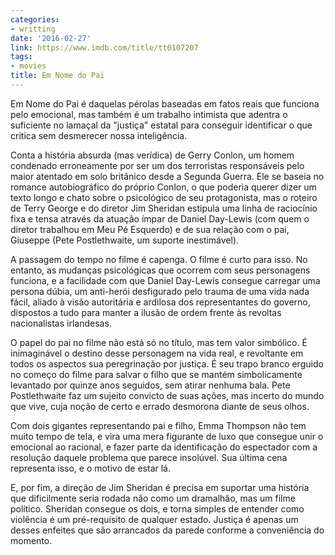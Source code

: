 ```yaml
---
categories:
- writting
date: '2016-02-27'
link: https://www.imdb.com/title/tt0107207
tags:
- movies
title: Em Nome do Pai
---
```


Em Nome do Pai é daquelas pérolas baseadas em fatos reais que funciona pelo emocional, mas também é um trabalho intimista que adentra o suficiente no lamaçal da "justiça" estatal para conseguir identificar o que critica sem desmerecer nossa inteligência.

Conta a história absurda (mas verídica) de Gerry Conlon, um homem condenado erroneamente por ser um dos terroristas responsáveis pelo maior atentado em solo britânico desde a Segunda Guerra. Ele se baseia no romance autobiográfico do próprio Conlon, o que poderia querer dizer um texto longo e chato sobre o psicológico de seu protagonista, mas o roteiro de Terry George e do diretor Jim Sheridan estipula uma linha de raciocínio fixa e tensa através da atuação ímpar de Daniel Day-Lewis (com quem o diretor trabalhou em Meu Pé Esquerdo) e de sua relação com o pai, Giuseppe (Pete Postlethwaite, um suporte inestimável).

A passagem do tempo no filme é capenga. O filme é curto para isso. No entanto, as mudanças psicológicas que ocorrem com seus personagens funciona, e a facilidade com que Daniel Day-Lewis consegue carregar uma persona dúbia, um anti-herói desfigurado pelo trauma de uma vida nada fácil, aliado à visão autoritária e ardilosa dos representantes do governo, dispostos a tudo para manter a ilusão de ordem frente às revoltas nacionalistas irlandesas.

O papel do pai no filme não está só no título, mas tem valor simbólico. É inimaginável o destino desse personagem na vida real, e revoltante em todos os aspectos sua peregrinação por justiça. É seu trapo branco erguido no começo do filme para salvar o filho que se mantém simbolicamente levantado por quinze anos seguidos, sem atirar nenhuma bala. Pete Postlethwaite faz um sujeito convicto de suas ações, mas incerto do mundo que vive, cuja noção de certo e errado desmorona diante de seus olhos.

Com dois gigantes representando pai e filho, Emma Thompson não tem muito tempo de tela, e vira uma mera figurante de luxo que consegue unir o emocional ao racional, e fazer parte da identificação do espectador com a resolução daquele problema que parece insolúvel. Sua última cena representa isso, e o motivo de estar lá.

E, por fim, a direção de Jim Sheridan é precisa em suportar uma história que dificilmente seria rodada não como um dramalhão, mas um filme político. Sheridan consegue os dois, e torna simples de entender como violência é um pré-requisito de qualquer estado. Justiça é apenas um desses enfeites que são arrancados da parede conforme a conveniência do momento.

